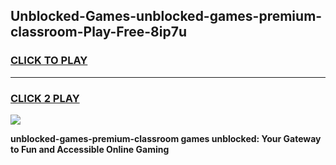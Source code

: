 
## Unblocked-Games-unblocked-games-premium-classroom-Play-Free-8ip7u
<h3>
<a href="https://premium76.site?title=unblocked-games-premium-classroom&ref=15A">CLICK TO PLAY</a></h3>
<hr>

<h3>
<a href="https://premium76.site?title=unblocked-games-premium-classroom&ref=15A">CLICK 2 PLAY</a>
  
</h3>

<a href="https://premium76.site?title=unblocked-games-premium-classroom&ref=15A"><img src="https://clearcache.store/games.png"></a>


**unblocked-games-premium-classroom games unblocked: Your Gateway to Fun and Accessible Online Gaming**
